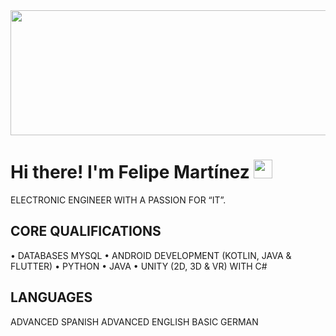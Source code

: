 <img src="https://github.com/l33pif/l33pif/blob/master/Images/banner.png" width="1000" height="200">


# Hi there! I'm Felipe Martínez <img src="https://github.com/l33pif/l33pif/blob/master/Images/Hi.gif" width="30" height="30">

ELECTRONIC ENGINEER WITH A PASSION FOR “IT”.

## CORE QUALIFICATIONS
• DATABASES MYSQL
• ANDROID DEVELOPMENT (KOTLIN, JAVA & FLUTTER) 
• PYTHON
• JAVA
• UNITY (2D, 3D & VR) WITH C#


## LANGUAGES
ADVANCED SPANISH
ADVANCED ENGLISH 
BASIC GERMAN


